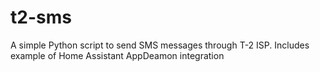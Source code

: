 # t2-sms
A simple Python script to send SMS messages through T-2 ISP. Includes example of Home Assistant AppDeamon integration
